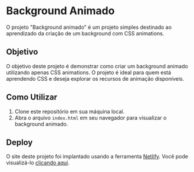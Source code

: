 # Background Animado

O projeto "Background animado" é um projeto simples destinado ao aprendizado da criação de um background com CSS animations.

## Objetivo

O objetivo deste projeto é demonstrar como criar um background animado utilizando apenas CSS animations. O projeto é ideal para quem está aprendendo CSS e deseja explorar os recursos de animação disponíveis.

## Como Utilizar

1. Clone este repositório em sua máquina local.
2. Abra o arquivo `index.html` em seu navegador para visualizar o background animado.

## Deploy

O site deste projeto foi implantado usando a ferramenta [Netlify](https://www.netlify.com/). Você pode visualizá-lo [clicando aqui](https://tranquil-rolypoly-d11864.netlify.app/).
